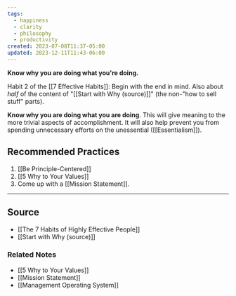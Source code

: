 ```yaml
---
tags:
  - happiness
  - clarity
  - philosophy
  - productivity
created: 2023-07-08T11:37-05:00
updated: 2023-12-11T11:43-06:00
---
```

**Know why you are doing what you're doing.**

Habit 2 of the [[7 Effective Habits]]: Begin with the end in mind. Also about *half* of the content of "[[Start with Why (source)]]" (the non-"how to sell stuff" parts).

**Know why you are doing what you are doing**. This will give meaning to the more trivial aspects of accomplishment. It will also help prevent you from spending unnecessary efforts on the unessential ([[Essentialism]]).

## Recommended Practices

1. [[Be Principle-Centered]] 
2. [[5 Why to Your Values]] 
3. Come up with a [[Mission Statement]]. 

---

## Source
- [[The 7 Habits of Highly Effective People]]
- [[Start with Why (source)]]

### Related Notes
- [[5 Why to Your Values]]
- [[Mission Statement]]
- [[Management Operating System]]